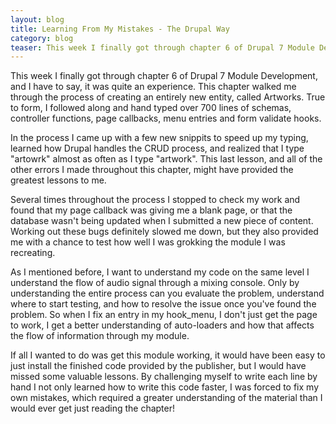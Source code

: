 ```yaml
---
layout: blog
title: Learning From My Mistakes - The Drupal Way
category: blog
teaser: This week I finally got through chapter 6 of Drupal 7 Module Development, and I have to say, it was quite an experience. This chapter walked me through the process of creating an entirely new entity, called Artworks. True to form, I followed along and hand typed over 700 lines of schemas, controller functions, page callbacks, menu entries and form validate hooks.
---
```


This week I finally got through chapter 6 of Drupal 7 Module Development, and I have to say, it was quite an experience. This chapter walked me through the process of creating an entirely new entity, called Artworks. True to form, I followed along and hand typed over 700 lines of schemas, controller functions, page callbacks, menu entries and form validate hooks.

In the process I came up with a few new snippits to speed up my typing, learned how Drupal handles the CRUD process, and realized that I type "artowrk" almost as often as I type "artwork". This last lesson, and all of the other errors I made throughout this chapter, might have provided the greatest lessons to me.

Several times throughout the process I stopped to check my work and found that my page callback was giving me a blank page, or that the database wasn't being updated when I submitted a new piece of content. Working out these bugs definitely slowed me down, but they also provided me with a chance to test how well I was grokking the module I was recreating.

As I mentioned before, I want to understand my code on the same level I understand the flow of audio signal through a mixing console. Only by understanding the entire process can you evaluate the problem, understand where to start testing, and how to resolve the issue once you've found the problem. So when I fix an entry in my hook_menu, I don't just get the page to work, I get a better understanding of auto-loaders and how that affects the flow of information through my module.

If all I wanted to do was get this module working, it would have been easy to just install the finished code provided by the publisher, but I would have missed some valuable lessons. By challenging myself to write each line by hand I not only learned how to write this code faster, I was forced to fix my own mistakes, which required a greater understanding of the material than I would ever get just reading the chapter!
